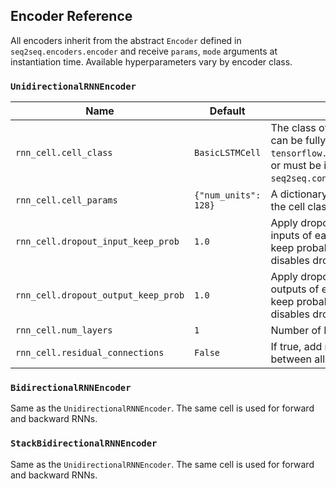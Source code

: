 ## Encoder Reference

All encoders inherit from the abstract `Encoder` defined in `seq2seq.encoders.encoder` and receive `params`, `mode` arguments at instantiation time. Available hyperparameters vary by encoder class.

### `UnidirectionalRNNEncoder`

| Name | Default | Description |
| --- | --- | --- |
| `rnn_cell.cell_class` | `BasicLSTMCell` | The class of the rnn cell. Cell classes can be fully defined (e.g. `tensorflow.contrib.rnn.BasicRNNCell`) or must be in `tf.contrib.rnn` or `seq2seq.contrib.rnn_cell`. |
| `rnn_cell.cell_params` | `{"num_units": 128}` | A dictionary of parameters to pass to the cell class constructor. |
| `rnn_cell.dropout_input_keep_prob` | `1.0` | Apply dropout to the (non-recurrent) inputs of each RNN layer using this keep probability. A value of `1.0` disables dropout. |
| `rnn_cell.dropout_output_keep_prob` | `1.0`| Apply dropout to the (non-recurrent) outputs of each RNN layer using this keep probability. A value of `1.0` disables dropout. |
| `rnn_cell.num_layers` | `1` | Number of RNN layers. |
| `rnn_cell.residual_connections` | `False` | If true, add residual connections between all RNN layers in the encoder. |

### `BidirectionalRNNEncoder`

Same as the `UnidirectionalRNNEncoder`. The same cell is used for forward and backward RNNs.

### `StackBidirectionalRNNEncoder`

Same as the `UnidirectionalRNNEncoder`. The same cell is used for forward and backward RNNs.
